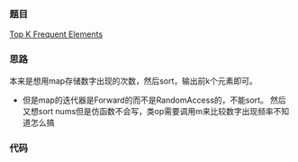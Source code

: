 ### 题目
[Top K Frequent Elements](https://leetcode-cn.com/problems/top-k-frequent-elements/)
### 思路
本来是想用map存储数字出现的次数，然后sort，输出前k个元素即可。
+ 但是map的迭代器是Forward的而不是RandomAccess的，不能sort。
然后又想sort nums但是仿函数不会写，类op需要调用m来比较数字出现频率不知道怎么搞
### 代码
```c++

```
